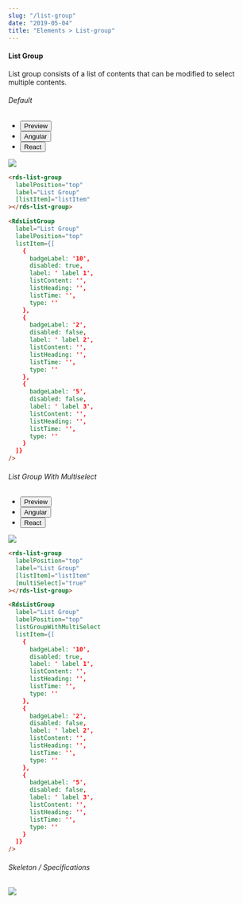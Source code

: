 ```yaml
---
slug: "/list-group"
date: "2019-05-04"
title: "Elements > List-group"
---
```


<!-- CSS only -->
<link href="https://cdn.jsdelivr.net/npm/bootstrap@5.1.3/dist/css/bootstrap.min.css" rel="stylesheet" integrity="sha384-1BmE4kWBq78iYhFldvKuhfTAU6auU8tT94WrHftjDbrCEXSU1oBoqyl2QvZ6jIW3" crossorigin="anonymous">
<link rel="stylesheet" href="../../../../../../../raaghu/src/assets/css/style-elements.css">
<link rel="stylesheet" href="../../../../../../../raaghu/src/assets/css/main.css">

#### List Group

<p class="checkbox-def">List group consists of a list of contents that can be modified to select multiple contents.</p>

<section class="py-4">
    <h6>Default</h6>
    <div class="py-3">
      <div class="cust-tabs">
        <ul class="nav nav-tabs" id="myTab" role="tablist">
          <li class="nav-item" role="presentation">
            <button class="nav-link active" id="PreviewBasic-tab" data-bs-toggle="tab" data-bs-target="#PreviewBasic" type="button" role="tab" aria-controls="PreviewBasic" aria-selected="true">Preview </button>
          </li>
          <li class="nav-item" role="presentation">
            <button class="nav-link" id="AngularBasic-tab" data-bs-toggle="tab" data-bs-target="#AngularBasic" type="button" role="tab" aria-controls="AngularBasic" aria-selected="false"><i class="bi bi-code-slash" style="font-size:1.0rem"></i>Angular</button>
          </li>
            <li class="nav-item" role="presentation">
            <button class="nav-link" id="ReactBasic-tab" data-bs-toggle="tab" data-bs-target="#ReactBasic" type="button" role="tab" aria-controls="ReactBasic" aria-selected="false"><i class="bi bi-code-slash" style="font-size:1.0rem"></i>React</button>
          </li>
        </ul>
      </div>
      <div class="tab-content card border" id="myTabContent">
        <div class="tab-pane fade show active" id="PreviewBasic" role="tabpanel" aria-labelledby="PreviewBasic-tab">
         <div class="contents  p-5">
              <div class="row">
               <div class="col-md-12">
                  <img src="/images/list-group-basic.png" class="img-fluid w-100">
              </div>               
            </div>
          </div>
        </div>
        <div class="tab-pane fade show" id="AngularBasic" role="tabpanel" aria-labelledby="AngularBasic-tab">
          <div class="contents bg-code">
<div class="row m-0">

```html
<rds-list-group
  labelPosition="top"
  label="List Group"
  [listItem]="listItem"
></rds-list-group>
```

</div>
          </div>
        </div>
        <!-- React Start -->
        <div class="tab-pane fade show" id="ReactBasic" role="tabpanel" aria-labelledby="ReactBasic-tab">
          <div class="contents bg-code ">
<div class="row text-white m-0 p-4">

```html
<RdsListGroup
  label="List Group"
  labelPosition="top"
  listItem={[
    {
      badgeLabel: '10',
      disabled: true,
      label: ' label 1',
      listContent: '',
      listHeading: '',
      listTime: '',
      type: ''
    },
    {
      badgeLabel: '2',
      disabled: false,
      label: ' label 2',
      listContent: '',
      listHeading: '',
      listTime: '',
      type: ''
    },
    {
      badgeLabel: '5',
      disabled: false,
      label: ' label 3',
      listContent: '',
      listHeading: '',
      listTime: '',
      type: ''
    }
  ]}
/>
```

</div>
          </div>
        </div>
<!-- React end -->
      </div>
    </div>
</section>

<!-- List group with multiselect -->
<section class="py-4">
    <h6>List Group With Multiselect</h6>
    <div class="py-3">
      <div class="cust-tabs">
        <ul class="nav nav-tabs" id="myTab" role="tablist">
          <li class="nav-item" role="presentation">
            <button class="nav-link active" id="PreviewBasic-tab" data-bs-toggle="tab" data-bs-target="#PreviewMulti" type="button" role="tab" aria-controls="PreviewBasic" aria-selected="true">Preview </button>
          </li>
          <li class="nav-item" role="presentation">
            <button class="nav-link" id="AngularBasic-tab" data-bs-toggle="tab" data-bs-target="#AngularMulti" type="button" role="tab" aria-controls="AngularBasic" aria-selected="false"><i class="bi bi-code-slash" style="font-size:1.0rem"></i>Angular</button>
          </li>
             <li class="nav-item" role="presentation">
            <button class="nav-link" id="ReactMulti-tab" data-bs-toggle="tab" data-bs-target="#ReactMulti" type="button" role="tab" aria-controls="ReactMulti" aria-selected="false"><i class="bi bi-code-slash" style="font-size:1.0rem"></i>React</button>
          </li>
        </ul>
      </div>
      <div class="tab-content card border" id="myTabContent">
        <div class="tab-pane fade show active" id="PreviewMulti" role="tabpanel" aria-labelledby="PreviewBasic-tab">
         <div class="contents bg-light p-5">
              <div class="row">
              <!-- <img src="https://raw.githubusercontent.com/Wai-Technologies/raaghu/main/raaghu-mfe/assets/Edit-Language-Text.png" alt="color"> -->
              <img src="/images/listgroup-multiselect.png" class="img-thumbnail w-100">
           </div>
                       
  </div>
        </div>
        <div class="tab-pane fade show" id="AngularMulti" role="tabpanel" aria-labelledby="AngularBasic-tab">
          <div class="contents bg-code">
<div class="row m-0">

```html
<rds-list-group
  labelPosition="top"
  label="List Group"
  [listItem]="listItem"
  [multiSelect]="true"
></rds-list-group>
```
</div>
</div>
  </div>
  <!-- React Start -->
        <div class="tab-pane fade show" id="ReactMulti" role="tabpanel" aria-labelledby="ReactMulti-tab">
          <div class="contents bg-code ">
<div class="row text-white m-0 p-4">

```html
<RdsListGroup
  label="List Group"
  labelPosition="top"
  listGroupWithMultiSelect
  listItem={[
    {
      badgeLabel: '10',
      disabled: true,
      label: ' label 1',
      listContent: '',
      listHeading: '',
      listTime: '',
      type: ''
    },
    {
      badgeLabel: '2',
      disabled: false,
      label: ' label 2',
      listContent: '',
      listHeading: '',
      listTime: '',
      type: ''
    },
    {
      badgeLabel: '5',
      disabled: false,
      label: ' label 3',
      listContent: '',
      listHeading: '',
      listTime: '',
      type: ''
    }
  ]}
/>
```

</div>
          </div>
        </div>
<!-- React end -->
        </div>
      </div>
    </div>
  </section>
<section class="py-4">
                        <h6>
                           Skeleton / Specifications
                        </h6>
                        <div class="py-3">
                              <!-- Tab panes -->
                              <div class="card border p-5">
                                 <div class="row">
                                    <div class="col-md-12">
                                       <img src="/images/list-group-skeleton.png" class="img-fluid">
                                    </div> 
                                 </div>
                              </div>
                        </div>
                     </section>


